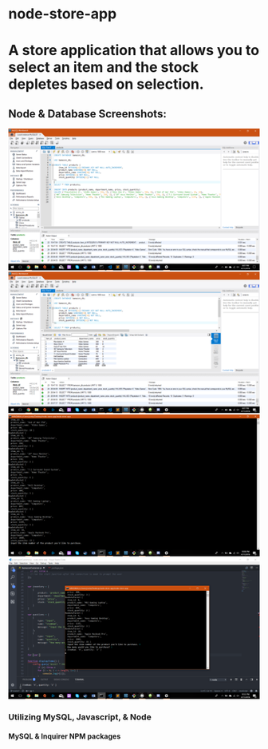 # node-store-app

# A store application that allows you to select an item and the stock depletes based on selection.

## Node & Database Screenshots:

![image](./images/DB1.png)
![image](./images/DB2.png)
![image](./images/NodeSS1.png)
![image](./images/NodeSS2.png)


### Utilizing MySQL, Javascript, & Node
#### MySQL & Inquirer NPM packages